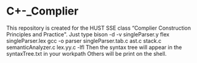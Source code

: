 # C+-_Complier
This repository is created for the HUST SSE class “Complier Construction Principles and  Practice".
Just type
bison -d -v singleParser.y
flex singleParser.lex
gcc -o parser singleParser.tab.c ast.c stack.c semanticAnalyzer.c lex.yy.c -lfl
Then the syntax tree will appear in the syntaxTree.txt in your workpath
Others will be print on the shell.
